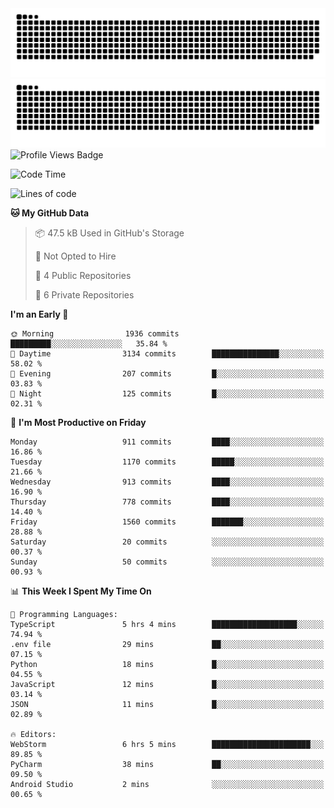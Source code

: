 <img src="https://github.com/nielsbaggerman/nielsbaggerman/blob/output/github-contribution-grid-snake.svg#gh-light-mode-only" alt="GitHub Snake Light">
<img src="https://github.com/nielsbaggerman/nielsbaggerman/blob/output/github-contribution-grid-snake-dark.svg#gh-dark-mode-only" alt="GitHub Snake Dark">
<img src="https://komarev.com/ghpvc/?username=nielsbaggerman&amp;label=Profile+Views" alt="Profile Views Badge" />

<!--START_SECTION:waka-->
![Code Time](http://img.shields.io/badge/Code%20Time-2%2C154%20hrs%2017%20mins-blue)

![Lines of code](https://img.shields.io/badge/From%20Hello%20World%20I%27ve%20Written-7.7%20million%20lines%20of%20code-blue)

**🐱 My GitHub Data** 

> 📦 47.5 kB Used in GitHub's Storage 
 > 
> 🚫 Not Opted to Hire
 > 
> 📜 4 Public Repositories 
 > 
> 🔑 6 Private Repositories 
 > 
**I'm an Early 🐤** 

```text
🌞 Morning                1936 commits        █████████░░░░░░░░░░░░░░░░   35.84 % 
🌆 Daytime                3134 commits        ███████████████░░░░░░░░░░   58.02 % 
🌃 Evening                207 commits         █░░░░░░░░░░░░░░░░░░░░░░░░   03.83 % 
🌙 Night                  125 commits         █░░░░░░░░░░░░░░░░░░░░░░░░   02.31 % 
```
📅 **I'm Most Productive on Friday** 

```text
Monday                   911 commits         ████░░░░░░░░░░░░░░░░░░░░░   16.86 % 
Tuesday                  1170 commits        █████░░░░░░░░░░░░░░░░░░░░   21.66 % 
Wednesday                913 commits         ████░░░░░░░░░░░░░░░░░░░░░   16.90 % 
Thursday                 778 commits         ████░░░░░░░░░░░░░░░░░░░░░   14.40 % 
Friday                   1560 commits        ███████░░░░░░░░░░░░░░░░░░   28.88 % 
Saturday                 20 commits          ░░░░░░░░░░░░░░░░░░░░░░░░░   00.37 % 
Sunday                   50 commits          ░░░░░░░░░░░░░░░░░░░░░░░░░   00.93 % 
```


📊 **This Week I Spent My Time On** 

```text
💬 Programming Languages: 
TypeScript               5 hrs 4 mins        ███████████████████░░░░░░   74.94 % 
.env file                29 mins             ██░░░░░░░░░░░░░░░░░░░░░░░   07.15 % 
Python                   18 mins             █░░░░░░░░░░░░░░░░░░░░░░░░   04.55 % 
JavaScript               12 mins             █░░░░░░░░░░░░░░░░░░░░░░░░   03.14 % 
JSON                     11 mins             █░░░░░░░░░░░░░░░░░░░░░░░░   02.89 % 

🔥 Editors: 
WebStorm                 6 hrs 5 mins        ██████████████████████░░░   89.85 % 
PyCharm                  38 mins             ██░░░░░░░░░░░░░░░░░░░░░░░   09.50 % 
Android Studio           2 mins              ░░░░░░░░░░░░░░░░░░░░░░░░░   00.65 % 
```


<!--END_SECTION:waka-->
